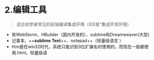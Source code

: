 # 2.编辑工具
>适合初学者常见的前端编译集成环境（IDE是"集成开发环境）
* 有WebStorm、HBuilder（国内开发的）、sublime和Dreamweaver(大型)
* 记事本、++**sublime Text**++、notepad++（轻量级语言
）
* htm是在win32时代，系统只能识别3位扩展名时使用的，而现在一般都使用.html。轻量级语


